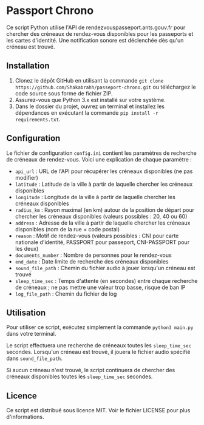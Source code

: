 Passport Chrono
===============

Ce script Python utilise l'API de rendezvouspasseport.ants.gouv.fr pour chercher des créneaux de rendez-vous disponibles
pour les passeports et les cartes d'identité. Une notification sonore est déclenchée dès qu'un créneau est trouvé.

Installation
------------

1. Clonez le dépôt GitHub en utilisant la commande `git clone https://github.com/Shakabrahh/passeport-chrono.git` ou
   téléchargez le code source sous forme de fichier ZIP.
2. Assurez-vous que Python 3.x est installé sur votre système.
3. Dans le dossier du projet, ouvrez un terminal et installez les dépendances en exécutant la
   commande `pip install -r requirements.txt`.

Configuration
-------------

Le fichier de configuration `config.ini` contient les paramètres de recherche de créneaux de rendez-vous. Voici une
explication de chaque paramètre :

* `api_url` : URL de l'API pour récupérer les créneaux disponibles (ne pas modifier)
* `latitude` : Latitude de la ville à partir de laquelle chercher les créneaux disponibles
* `longitude` : Longitude de la ville à partir de laquelle chercher les créneaux disponibles
* `radius_km` : Rayon maximal (en km) autour de la position de départ pour chercher les créneaux disponibles (valeurs
  possibles : 20, 40 ou 60)
* `address` : Adresse de la ville à partir de laquelle chercher les créneaux disponibles (nom de la rue + code postal)
* `reason` : Motif de rendez-vous (valeurs possibles : CNI pour carte nationale d'identité, PASSPORT pour passeport,
  CNI-PASSPORT pour les deux)
* `documents_number` : Nombre de personnes pour le rendez-vous
* `end_date` : Date limite de recherche des créneaux disponibles
* `sound_file_path` : Chemin du fichier audio à jouer lorsqu'un créneau est trouvé
* `sleep_time_sec` : Temps d'attente (en secondes) entre chaque recherche de créneaux ; ne pas mettre une valeur trop
  basse, risque de ban IP
* `log_file_path` : Chemin du fichier de log

Utilisation
-----------

Pour utiliser ce script, exécutez simplement la commande `python3 main.py` dans votre terminal.

Le script effectuera une recherche de créneaux toutes les `sleep_time_sec` secondes. Lorsqu'un créneau est trouvé, il
jouera le fichier audio spécifié dans `sound_file_path`.

Si aucun créneau n'est trouvé, le script continuera de chercher des créneaux disponibles toutes les `sleep_time_sec`
secondes.

Licence
-------

Ce script est distribué sous licence MIT. Voir le fichier LICENSE pour plus d'informations.
